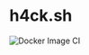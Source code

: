 # h4ck.sh
![Docker Image CI](https://github.com/lofsgaard/h4ck.sh/workflows/Docker%20Image%20CI/badge.svg)
